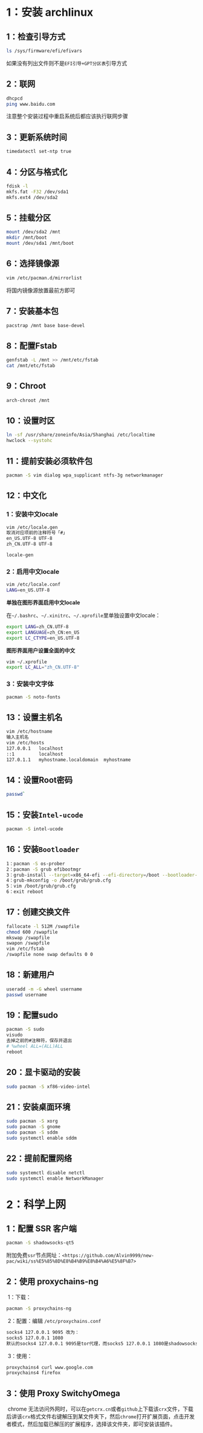 # 1：安装 archlinux

## 1：检查引导方式

```bash
ls /sys/firmware/efi/efivars
```

如果没有列出文件则不是`EFI引导+GPT分区表`引导方式

## 2：联网

```bash
dhcpcd
ping www.baidu.com
```

注意整个安装过程中重启系统后都应该执行联网步骤

## 3：更新系统时间

```bash
timedatectl set-ntp true
```

## 4：分区与格式化

```bash
fdisk -l
mkfs.fat -F32 /dev/sda1
mkfs.ext4 /dev/sda2
```

## 5：挂载分区

```bash
mount /dev/sda2 /mnt
mkdir /mnt/boot
mount /dev/sda1 /mnt/boot
```

## 6：选择镜像源

```bash
vim /etc/pacman.d/mirrorlist
```

将国内镜像源放置最前方即可

## 7：安装基本包

```bash
pacstrap /mnt base base-devel
```

## 8：配置Fstab

```bash
genfstab -L /mnt >> /mnt/etc/fstab
cat /mnt/etc/fstab
```

## 9：Chroot

```bash
arch-chroot /mnt
```

## 10：设置时区

```bash
ln -sf /usr/share/zoneinfo/Asia/Shanghai /etc/localtime
hwclock --systohc
```

## 11：提前安装必须软件包

```bash
pacman -S vim dialog wpa_supplicant ntfs-3g networkmanager
```

## 12：中文化

### 1：安装中文locale

```bash
vim /etc/locale.gen
取消对应项前的注释符号「#」
en_US.UTF-8 UTF-8
zh_CN.UTF-8 UTF-8

locale-gen
```

### 2：启用中文locale

```bash
vim /etc/locale.conf
LANG=en_US.UTF-8
```

**单独在图形界面启用中文locale**

在`~/.bashrc`、`~/.xinitrc`、`~/.xprofile`里单独设置中文locale：

```bash
export LANG=zh_CN.UTF-8
export LANGUAGE=zh_CN:en_US
export LC_CTYPE=en_US.UTF-8
```

**图形界面用户设置全面的中文**

```bash
vim ~/.xprofile
export LC_ALL="zh_CN.UTF-8"
```

### 3：安装中文字体

```bash
pacman -S noto-fonts
```

## 13：设置主机名

```bash
vim /etc/hostname
输入主机名
vim /etc/hosts
127.0.0.1	localhost
::1		    localhost
127.0.1.1	myhostname.localdomain	myhostname
```

## 14：设置Root密码

```bash
passwd`
```

## 15：安装`Intel-ucode`

```bash
pacman -S intel-ucode
```

## 16：安装`Bootloader`

```bash
1：pacman -S os-prober
2：pacman -S grub efibootmgr
3：grub-install --target=x86_64-efi --efi-directory=/boot --bootloader-id=grub
4：grub-mkconfig -o /boot/grub/grub.cfg
5：vim /boot/grub/grub.cfg
6：exit reboot
```

## 17：创建交换文件

```bash
fallocate -l 512M /swapfile
chmod 600 /swapfile
mkswap /swapfile
swapon /swapfile
vim /etc/fstab
/swapfile none swap defaults 0 0
```

## 18：新建用户

```bash
useradd -m -G wheel username
passwd username
```

## 19：配置sudo

```bash
pacman -S sudo
visudo
去掉之前的#注释符，保存并退出
# %wheel ALL=(ALL)ALL
reboot
```

## 20：显卡驱动的安装

```bash
sudo pacman -S xf86-video-intel
```

## 21：安装桌面环境

```bash
sudo pacman -S xorg
sudo pacman -S gnome
sudo pacman -S sddm
sudo systemctl enable sddm
```

## 22：提前配置网络

```bash
sudo systemctl disable netctl
sudo systemctl enable NetworkManager
```

# 2：**科学上网**

## 1：配置 SSR 客户端

```bash
pacman -S shadowsocks-qt5
```

​	附加免费`ssr`节点网址：`<https://github.com/Alvin9999/new-pac/wiki/ss%E5%85%8D%E8%B4%B9%E8%B4%A6%E5%8F%B7>`

## 2：使用 proxychains-ng

​	1：下载：

```bash
pacman -S proxychains-ng
```

​	2：配置：编辑 `/etc/proxychains.conf`

```bash
socks4 127.0.0.1 9095 改为：
socks5 127.0.0.1 1080
默认的socks4 127.0.0.1 9095是tor代理，而socks5 127.0.0.1 1080是shadowsocks的默认代理。
```

​	3：使用：

```bash
proxychains4 curl www.google.com
proxychains4 firefox
```

## 3：使用 Proxy SwitchyOmega

​	chrome 无法访问外网时，可以在`getcrx.cn`或者`github`上下载该`crx`文件，下载后讲该`crx`格式文件右键解压到某文件夹下，然后`chrome`打开扩展页面，点击开发者模式，然后加载已解压的扩展程序，选择该文件夹，即可安装该插件。